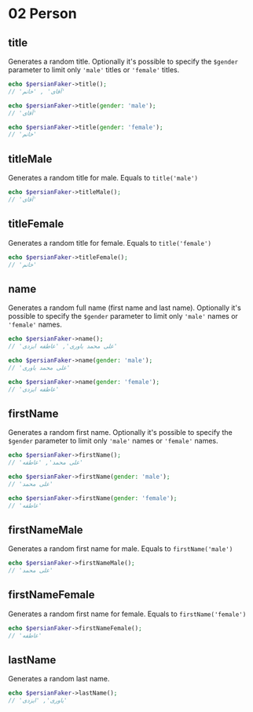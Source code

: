 # 02 Person

## title

Generates a random title. Optionally it's possible to specify the `$gender` parameter to limit only `'male'` titles or `'female'` titles.

```php
echo $persianFaker->title();
// 'آقای' , 'خانم'

echo $persianFaker->title(gender: 'male');
// 'آقای'

echo $persianFaker->title(gender: 'female');
// 'خانم'
```

## titleMale

Generates a random title for male. Equals to `title('male')`

```php
echo $persianFaker->titleMale();
// 'آقای'
```

## titleFemale

Generates a random title for female. Equals to `title('female')`

```php
echo $persianFaker->titleFemale();
// 'خانم'
```

## name

Generates a random full name (first name and last name). Optionally it's possible to specify the `$gender` parameter to limit only `'male'` names or `'female'` names.

```php
echo $persianFaker->name();
// 'علی محمد یاوری', 'عاطفه ایزدی'

echo $persianFaker->name(gender: 'male');
// 'علی محمد یاوری'

echo $persianFaker->name(gender: 'female');
// 'عاطفه ایزدی'
```

## firstName

Generates a random first name. Optionally it's possible to specify the `$gender` parameter to limit only `'male'` names or `'female'` names.

```php
echo $persianFaker->firstName();
// 'علی محمد', 'عاطفه'

echo $persianFaker->firstName(gender: 'male');
// 'علی محمد'

echo $persianFaker->firstName(gender: 'female');
// 'عاطفه'
```

## firstNameMale

Generates a random first name for male. Equals to `firstName('male')`

```php
echo $persianFaker->firstNameMale();
// 'علی محمد'
```

## firstNameFemale

Generates a random first name for female. Equals to `firstName('female')`

```php
echo $persianFaker->firstNameFemale();
// 'عاطفه'
```

## lastName

Generates a random last name.

```php
echo $persianFaker->lastName();
// 'یاوری', 'ایزدی'
```
